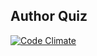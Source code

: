 ## Author Quiz
[![Code Climate](https://codeclimate.com/github/codeclimate/codeclimate/badges/gpa.svg)](https://codeclimate.com/github/egimaben/quiz)




